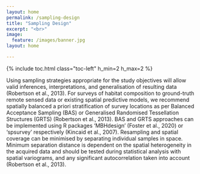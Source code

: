 ```yaml
---
layout: home
permalink: /sampling-design
title: "Sampling Design"
excerpt: "<br>"
image:
  feature: /images/banner.jpg
layout: home

---
```

{% include toc.html class="toc-left" h_min=2 h_max=2 %}

Using sampling strategies appropriate for the study objectives will allow valid inferences, interpretations, and generalisation of resulting data (Robertson et al., 2013). For surveys of habitat composition to ground-truth remote sensed data or existing spatial predictive models, we recommend spatially balanced a priori stratification of survey locations as per Balanced Acceptance Sampling (BAS) or Generalised Randomised Tessellation Structures (GRTS) (Robertson et al., 2013). BAS and GRTS approaches can be implemented using R packages ‘MBHdesign’ (Foster et al., 2020) or ‘spsurvey’ respectively (Kincaid et al., 2007). Resampling and spatial coverage can be minimised by separating individual samples in space. Minimum separation distance is dependent on the spatial heterogeneity in the acquired data and should be tested during statistical analysis with spatial variograms, and any significant autocorrelation taken into account (Robertson et al., 2013).

